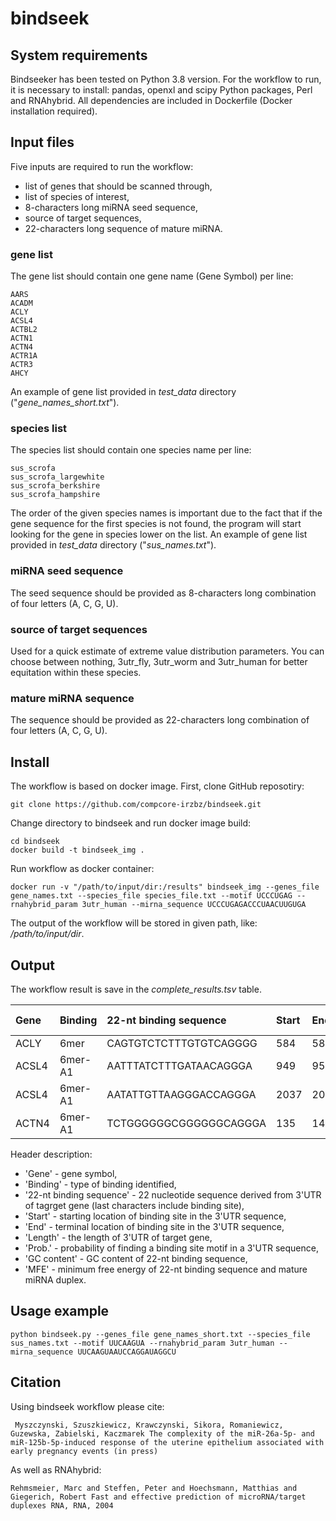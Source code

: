 # bindseek

## System requirements
Bindseeker has been tested on Python 3.8 version. For the workflow to run, it is necessary to install: pandas, openxl and scipy Python packages, Perl and RNAhybrid.
All dependencies are included in Dockerfile (Docker installation required).

## Input files

Five inputs are required to run the workflow: 
* list of genes that should be scanned through, 
* list of species of interest, 
* 8-characters long miRNA seed sequence, 
* source of target sequences, 
* 22-characters long sequence of mature miRNA.

### gene list
The gene list should contain one gene name (Gene Symbol) per line:

```
AARS
ACADM
ACLY
ACSL4
ACTBL2
ACTN1
ACTN4
ACTR1A
ACTR3
AHCY
```
An example of gene list provided in *test_data* directory ("*gene_names_short.txt*").

### species list
The species list should contain one species name per line:

```
sus_scrofa
sus_scrofa_largewhite
sus_scrofa_berkshire
sus_scrofa_hampshire
```
The order of the given species names is important due to the fact that if the gene sequence for the first species is not found, the program will start looking for the gene in species lower on the list.
An example of gene list provided in *test_data* directory ("*sus_names.txt*").

### miRNA seed sequence

The seed sequence should be provided as 8-characters long combination of four letters (A, C, G, U). 

### source of target sequences
 	
Used for a quick estimate of extreme value distribution parameters. You can choose between nothing, 3utr_fly, 3utr_worm and 3utr_human for better equitation within these species.


### mature miRNA sequence

The sequence should be provided as 22-characters long combination of four letters (A, C, G, U). 

## Install

The workflow is based on docker image.
First, clone GitHub reposotiry:
```
git clone https://github.com/compcore-irzbz/bindseek.git
```

Change directory to bindseek and run docker image build:
```
cd bindseek
docker build -t bindseek_img .
```

Run workflow as docker container:

```
docker run -v "/path/to/input/dir:/results" bindseek_img --genes_file gene_names.txt --species_file species_file.txt --motif UCCCUGAG --rnahybrid_param 3utr_human --mirna_sequence UCCCUGAGACCCUAACUUGUGA
```

The output of the workflow will be stored in given path, like: */path/to/input/dir*.

## Output

The workflow result is save in the *complete_results.tsv* table.

| Gene | Binding | 22-nt binding sequence | Start | End | Length | Prob. | GC content | MFE |
|:---|:---|:---|:---|:---|:---|:---|:---|:---|
| ACLY | 6mer | CAGTGTCTCTTTGTGTCAGGGG | 584 | 589 | 877 | 0.19178 | 54.545 | -18.5 |
| ACSL4 | 6mer-A1 | AATTTATCTTTGATAACAGGGA | 949 | 954 | 2724 | 0.48516 | 27.273 | -14.8 |
| ACSL4 | 6mer-A1 | AATATTGTTAAGGGACCAGGGA | 2037 | 2042 | 2724 | 0.48516 | 40.909 | -23.1 |
| ACTN4 | 6mer-A1 | TCTGGGGGGCGGGGGGCAGGGA | 135 | 140 | 1075 | 0.22992 | 81.818 | -28.8 |

Header description:
* 'Gene' - gene symbol,
* 'Binding' - type of binding identified,
* '22-nt binding sequence' - 22 nucleotide sequence derived from 3'UTR of tagrget gene (last characters include binding site),
* 'Start' - starting location of binding site in the 3'UTR sequence,
* 'End' - terminal location of binding site in the 3'UTR sequence,
* 'Length' - the length of 3'UTR of target gene,
* 'Prob.' - probability of finding a binding site motif in a 3'UTR sequence,
* 'GC content' - GC content of 22-nt binding sequence,
* 'MFE' - minimum free energy of 22-nt binding sequence and mature miRNA duplex.

## Usage example

```
python bindseek.py --genes_file gene_names_short.txt --species_file sus_names.txt --motif UUCAAGUA --rnahybrid_param 3utr_human --mirna_sequence UUCAAGUAAUCCAGGAUAGGCU
```

## Citation
Using bindseek workflow please cite:
```
 Myszczynski, Szuszkiewicz, Krawczynski, Sikora, Romaniewicz,  Guzewska, Zabielski, Kaczmarek The complexity of the miR-26a-5p- and miR-125b-5p-induced response of the uterine epithelium associated with early pregnancy events (in press)
```

As well as RNAhybrid:
```
Rehmsmeier, Marc and Steffen, Peter and Hoechsmann, Matthias and Giegerich, Robert Fast and effective prediction of microRNA/target duplexes RNA, RNA, 2004
```
